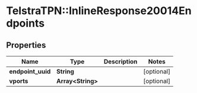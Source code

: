 # TelstraTPN::InlineResponse20014Endpoints

## Properties
Name | Type | Description | Notes
------------ | ------------- | ------------- | -------------
**endpoint_uuid** | **String** |  | [optional] 
**vports** | **Array&lt;String&gt;** |  | [optional] 



